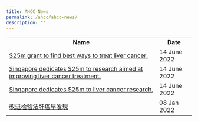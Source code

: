```yaml
---
title: AHCC News
permalink: /ahcc/ahcc-news/
description: ""
---
```

<table>
   <tbody>
      <tr>
         <th>
					 Name
				</th>
				<th>
					Date
				</th>
      </tr>
		 <tr>
			 <td>
				 <a target="_blank" href="https://www.straitstimes.com/singapore/health/spore-dedicates-25m-to-liver-cancer-research-to-find-targeted-treatments">
				 $25m grant to find best ways to treat liver cancer.
				 </a>
			 </td>
			 <td>
				 14 June 2022
			 </td>
		 </tr>
		 <tr>
			 <td>
				 <a target="_blank" href="/files/AHCC/AHCC%20News/2022/grant-lhzb-14jun-p7.pdf">
				 Singapore dedicates $25m to research aimed at improving liver cancer treatment.
				 </a>
			 </td>
			 <td>
				 14 June 2022
			 </td>
		 </tr>
		 <tr>
			 <td>
				 <a href="files/AHCC/AHCC%20News/2022/grant-tm-14jun-p2.pdf">
				 Singapore dedicates $25m to liver cancer research.
				 </a>
			 </td>
			 <td>
				 14 June 2022
			 </td>
		 </tr>
		 <tr>
			 <td>
				 <a href="https://www.uweekly.sg/issue/129891">
				 改进检验法肝癌早发现
				 </a>
			 </td>
			 <td>
				 08 Jan 2022
			 </td>
		 </tr>
   </tbody>
</table>
